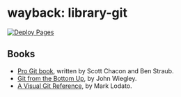 # wayback: library-git

[![Deploy Pages](https://github.com/qundao/library-git/actions/workflows/pages.yml/badge.svg)](https://github.com/qundao/library-git/actions/workflows/pages.yml)

## Books

- [Pro Git book](https://git-scm.com/book/en/v2), written by Scott Chacon and Ben Straub.
- [Git from the Bottom Up](https://jwiegley.github.io/git-from-the-bottom-up/), by John Wiegley.
- [A Visual Git Reference](https://marklodato.github.io/visual-git-guide/index-en.html), by Mark Lodato.
